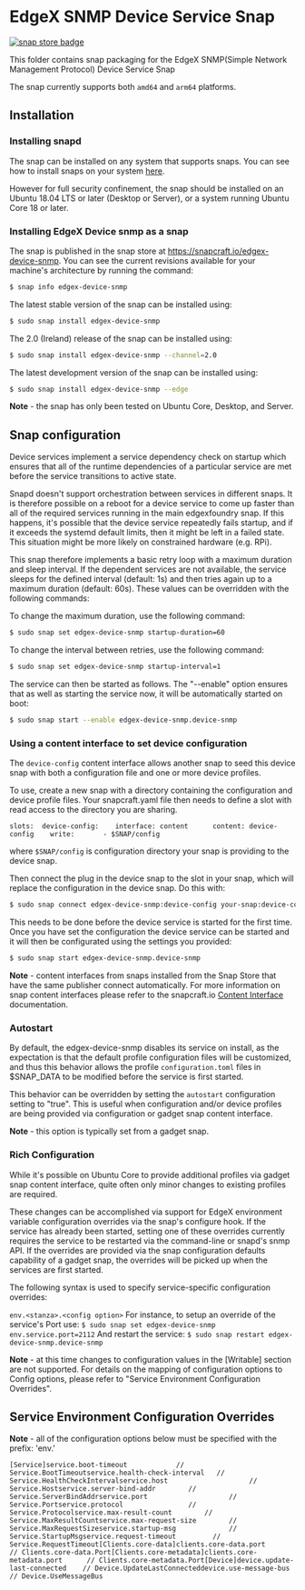 # EdgeX SNMP Device Service Snap

[![snap store badge](https://raw.githubusercontent.com/snapcore/snap-store-badges/master/EN/%5BEN%5D-snap-store-black-uneditable.png)](https://snapcraft.io/edgex-device-snmp)

This folder contains snap packaging for the EdgeX SNMP(Simple Network Management Protocol) Device Service Snap

The snap currently supports both `amd64` and `arm64` platforms.

## Installation

### Installing snapd

The snap can be installed on any system that supports snaps. You can see how to install
snaps on your system [here](https://snapcraft.io/docs/installing-snapd/6735).

However for full security confinement, the snap should be installed on an
Ubuntu 18.04 LTS or later (Desktop or Server), or a system running Ubuntu Core 18 or later.

### Installing EdgeX Device snmp as a snap

The snap is published in the snap store at https://snapcraft.io/edgex-device-snmp.
You can see the current revisions available for your machine's architecture by running the command:

```bash
$ snap info edgex-device-snmp
```

The latest stable version of the snap can be installed using:

```bash
$ sudo snap install edgex-device-snmp
```

The 2.0 (Ireland) release of the snap can be installed using:

```bash
$ sudo snap install edgex-device-snmp --channel=2.0
```

The latest development version of the snap can be installed using:

```bash
$ sudo snap install edgex-device-snmp --edge
```

**Note** - the snap has only been tested on Ubuntu Core, Desktop, and Server.


## Snap configuration

Device services implement a service dependency check on startup which ensures that all of the runtime dependencies of a particular service are met before the service transitions to active state.

Snapd doesn't support orchestration between services in different snaps. It is therefore possible on a reboot for a device service to come up faster than all of the required services running in the main edgexfoundry snap. If this happens, it's possible that the device service repeatedly fails startup, and if it exceeds the systemd default limits, then it might be left in a failed state. This situation might be more likely on constrained hardware (e.g. RPi).

This snap therefore implements a basic retry loop with a maximum duration and sleep interval. If the dependent services are not available, the service sleeps for the defined interval (default: 1s) and then tries again up to a maximum duration (default: 60s). These values can be overridden with the following commands:
    
To change the maximum duration, use the following command:

```bash
$ sudo snap set edgex-device-snmp startup-duration=60
```

To change the interval between retries, use the following command:

```bash
$ sudo snap set edgex-device-snmp startup-interval=1
```

The service can then be started as follows. The "--enable" option
ensures that as well as starting the service now, it will be automatically started on boot:

```bash
$ sudo snap start --enable edgex-device-snmp.device-snmp
```

### Using a content interface to set device configuration

The `device-config` content interface allows another snap to seed this device
snap with both a configuration file and one or more device profiles. 


To use, create a new snap with a directory containing the configuration and device profile files. Your snapcraft.yaml file then needs to define a slot with read access to the directory you are sharing.

```
slots:  device-config:    interface: content      content: device-config    write:       - $SNAP/config
```

where `$SNAP/config` is configuration directory your snap is providing to the device snap.

Then connect the plug in the device snap to the slot in your snap, which will replace the configuration in the device snap. Do this with:

```bash
$ sudo snap connect edgex-device-snmp:device-config your-snap:device-config
```

This needs to be done before the device service is started for the first time. Once you have set the configuration the device service can be started and it will then be configurated using the settings you provided:

```bash
$ sudo snap start edgex-device-snmp.device-snmp
```

**Note** - content interfaces from snaps installed from the Snap Store that have the same publisher connect automatically. For more information on snap content interfaces please refer to the snapcraft.io [Content Interface](https://snapcraft.io/docs/content-interface) documentation.

### Autostart

By default, the edgex-device-snmp disables its service on install, as the expectation is that the default profile configuration files will be customized, and thus this behavior allows the profile ```configuration.toml``` files in $SNAP_DATA to be modified before the service is first started.

This behavior can be overridden by setting the ```autostart``` configuration setting to "true". This is useful when configuration and/or device profiles are being provided via configuration or gadget snap content interface.

**Note** - this option is typically set from a gadget snap.

### Rich Configuration

While it's possible on Ubuntu Core to provide additional profiles via gadget 
snap content interface, quite often only minor changes to existing profiles are required. 

These changes can be accomplished via support for EdgeX environment variable 
configuration overrides via the snap's configure hook.
If the service has already been started, setting one of these overrides currently requires the
service to be restarted via the command-line or snapd's snmp API. 
If the overrides are provided via the snap configuration defaults capability of a gadget snap, 
the overrides will be picked up when the services are first started.

The following syntax is used to specify service-specific configuration overrides:

```env.<stanza>.<config option>```
For instance, to setup an override of the service's Port use:
```$ sudo snap set edgex-device-snmp env.service.port=2112```
And restart the service:
```$ sudo snap restart edgex-device-snmp.device-snmp```

**Note** - at this time changes to configuration values in the [Writable] section are not supported.
For details on the mapping of configuration options to Config options, please refer to "Service Environment Configuration Overrides".

## Service Environment Configuration Overrides

**Note** - all of the configuration options below must be specified with the prefix: 'env.'

```
[Service]service.boot-timeout            // Service.BootTimeoutservice.health-check-interval   // Service.HealthCheckIntervalservice.host                    // Service.Hostservice.server-bind-addr        // Service.ServerBindAddrservice.port                    // Service.Portservice.protocol                // Service.Protocolservice.max-result-count        // Service.MaxResultCountservice.max-request-size        // Service.MaxRequestSizeservice.startup-msg             // Service.StartupMsgservice.request-timeout         // Service.RequestTimeout[Clients.core-data]clients.core-data.port          // Clients.core-data.Port[Clients.core-metadata]clients.core-metadata.port      // Clients.core-metadata.Port[Device]device.update-last-connected    // Device.UpdateLastConnecteddevice.use-message-bus          // Device.UseMessageBus
```
